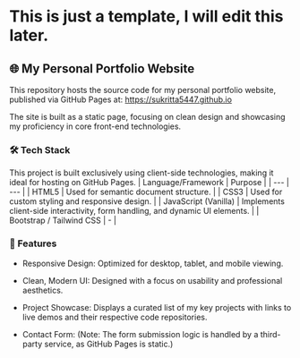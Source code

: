 # This is just a template, I will edit this later.
## 🌐 My Personal Portfolio Website
This repository hosts the source code for my personal portfolio website, published via GitHub Pages at: https://sukritta5447.github.io

The site is built as a static page, focusing on clean design and showcasing my proficiency in core front-end technologies.

### 🛠️ Tech Stack
This project is built exclusively using client-side technologies, making it ideal for hosting on GitHub Pages.
| Language/Framework | Purpose |
| --- | --- |
| HTML5 |	Used for semantic document structure. |
| CSS3 |	Used for custom styling and responsive design. |
| JavaScript (Vanilla) |	Implements client-side interactivity, form handling, and dynamic UI elements. |
| Bootstrap / Tailwind CSS | - |

### 🚀 Features
- Responsive Design: Optimized for desktop, tablet, and mobile viewing.

- Clean, Modern UI: Designed with a focus on usability and professional aesthetics.

- Project Showcase: Displays a curated list of my key projects with links to live demos and their respective code repositories.

- Contact Form: (Note: The form submission logic is handled by a third-party service, as GitHub Pages is static.)
